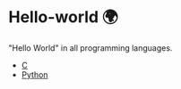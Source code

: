 # Hello-world 🌍

"Hello World" in all programming languages.

- [C](https://github.com/cyrusDev1/hello_world/blob/master/hw_c.c)
- [Python](https://github.com/cyrusDev1/hello_world/blob/master/hw_python.py)
